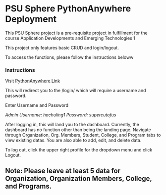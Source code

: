 # PSU Sphere PythonAnywhere Deployment


This PSU Sphere project is a pre-requisite project in fulfillment for the course Application Developments and Emerging Technologies 1

This project only features basic CRUD and login/logout.

To access the functions, please follow the instructions beloww

### Instructions
Visit [PythonAnywhere Link](https://hachuling.pythonanywhere.com/)

This will redirect you to the /login/ which will require a username and password.

Enter Username and Password

*Admin Username: hachuling1*
*Password: supercutofus*

After logging in, this will land you to the dashboard. Currently, the dashboard has no function other than being the landing page. Navigate through Organization, Org. Members, Student, College, and Program tabs to view existing datas. You are also able to add, edit, and delete data.


To log out, click the upper right profile for the dropdown menu and click Logout.


## Note: Please leave at least 5 data for Organization, Organization Members, College, and Programs.